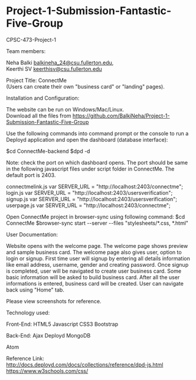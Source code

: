 # Project-1-Submission-Fantastic-Five-Group

CPSC-473-Project-1

Team members:

Neha Balki   balkineha_24@csu.fullerton.edu,                         
Keerthi SV   keerthisv@csu.fullerton.edu


Project Title: ConnectMe                                  
(Users can create their own "business card" or "landing" pages).

Installation and Configuration:

The website can be run on Windows/Mac/Linux.                      
Download all the files from https://github.com/BalkiNeha/Project-1-Submission-Fantastic-Five-Group

Use the following commands into command prompt or the console to run a Deployd application and open the dashboard (database interface):

$cd ConnectMe-backend
$dpd -d

Note: check the port on which dashboard opens. The port should be same in the following javascript files under script folder in ConnectMe. The default port is 2403.

connectmelink.js       var SERVER_URL = "http://localhost:2403/connectme";                       
login.js               var SERVER_URL = "http://localhost:2403/usersverification";         
signup.js              var SERVER_URL = "http://localhost:2403/usersverification";              
userpage.js            var SERVER_URL = "http://localhost:2403/connectme";                 

Open ConnectMe project in browser-sync using following command: 
$cd ConnectMe
$browser-sync start --server --files "stylesheets/*.css, *.html"

User Documentation: 

Website opens with the welcome page. The welcome page shows preview and sample business card. The welcome page also gives user, option to login or signup. First time user will signup by entering all details information like email address, username, gender and creating password. Once signup is completed, user will be navigated to create user business card. Some basic information will be asked to build business card. After all the user informations is entered, business card will be created. User can navigate back using "Home" tab.

Please view screenshots for reference. 

Technology used:

Front-End: 
HTML5
Javascript
CSS3
Bootstrap 

Back-End:
Ajax
Deployd
MongoDB

Atom

Reference Link:                             
http://docs.deployd.com/docs/collections/reference/dpd-js.html                         
https://www.w3schools.com/css/
